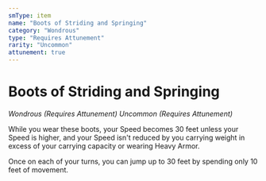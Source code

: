```yaml
---
smType: item
name: "Boots of Striding and Springing"
category: "Wondrous"
type: "Requires Attunement"
rarity: "Uncommon"
attunement: true
---
```


# Boots of Striding and Springing
*Wondrous (Requires Attunement) Uncommon (Requires Attunement)*

While you wear these boots, your Speed becomes 30 feet unless your Speed is higher, and your Speed isn't reduced by you carrying weight in excess of your carrying capacity or wearing Heavy Armor.

Once on each of your turns, you can jump up to 30 feet by spending only 10 feet of movement.
